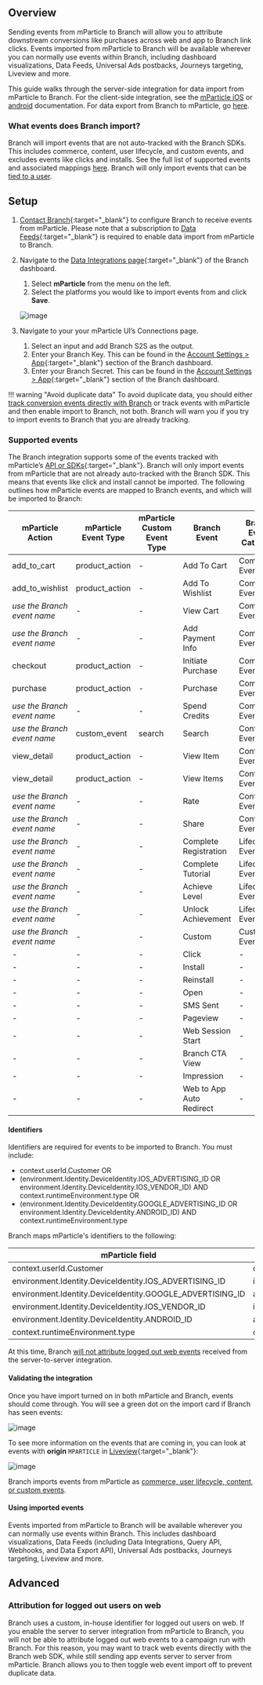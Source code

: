 ## Overview

Sending events from mParticle to Branch will allow you to attribute downstream conversions like purchases across web and app to Branch link clicks. Events imported from mParticle to Branch will be available wherever you can normally use events within Branch, including dashboard visualizations, Data Feeds, Universal Ads postbacks, Journeys targeting, Liveview and more.

This guide walks through the server-side integration for data import from mParticle to Branch. For the client-side integration, see the [mParticle iOS](/apps/mparticle-ios/) or [android](/apps/mparticle-android/) documentation. For data export from Branch to mParticle, go [here](/integrations/mparticle).

### What events does Branch import?

Branch will import events that are not auto-tracked with the Branch SDKs. This includes commerce, content, user lifecycle, and custom events, and excludes events like clicks and installs. See the full list of supported events and associated mappings [here](#supported-events). Branch will only import events that can be [tied to a user](#identifiers).

## Setup

1. [Contact Branch](https://support.branch.io){:target="\_blank"} to configure Branch to receive events from mParticle. Please note that a subscription to [Data Feeds](https://branch.io/data-feeds/){:target="\_blank"} is required to enable data import from mParticle to Branch.
1. Navigate to the [Data Integrations page](https://dashboard.branch.io/data-import-export/data-feeds/integrations){:target="\_blank"} of the Branch dashboard.
    1. Select **mParticle** from the menu on the left.
    1. Select the platforms you would like to import events from and click **Save**.

    ![image](/_assets/img/pages/integrations/mparticle/mparticle-import.png)

1. Navigate to your your mParticle UI’s Connections page.
    1. Select an input and add Branch S2S as the output.
    1. Enter your Branch Key. This can be found in the [Account Settings > App](https://dashboard.branch.io/account-settings/app){:target="\_blank"} section of the Branch dashboard.
    1. Enter your Branch Secret. This can be found in the [Account Settings > App](https://dashboard.branch.io/account-settings/app){:target="\_blank"} section of the Branch dashboard.

!!! warning "Avoid duplicate data"
    To avoid duplicate data, you should either [track conversion events directly with Branch](/apps/v2event) or track events with mParticle and then enable import to Branch, not both. Branch will warn you if you try to import events to Branch that you are already tracking.


### Supported events

The Branch integration supports some of the events tracked with mParticle’s [API or SDKs](https://docs.mparticle.com/developers/server/json-reference/#events){:target="\_blank"}. Branch will only import events from mParticle that are not already auto-tracked with the Branch  SDK. This means that events like click and install cannot be imported. The following outlines how mParticle events are mapped to Branch events, and which will be imported to Branch:

| mParticle Action | mParticle Event Type | mParticle Custom Event Type | Branch Event | Branch Event Category | Imported |
| --- | --- | --- | --- | --- | --- |
| add_to_cart | product_action | - | Add To Cart | Commerce Event | **Yes** |
| add_to_wishlist | product_action | - | Add To Wishlist | Commerce Event | **Yes** |
| *use the Branch event name* | - | - | View Cart | Commerce Event | **Yes** |
| *use the Branch event name* | - | - | Add Payment Info | Commerce Event | **Yes** |
| checkout | product_action | - | Initiate Purchase | Commerce Event | **Yes** |
| purchase | product_action | - | Purchase | Commerce Event | **Yes** |
| *use the Branch event name* | - | - | Spend Credits | Commerce Event | **Yes** |
| *use the Branch event name* | custom_event | search | Search | Content Event | **Yes** |
| view_detail | product_action | - | View Item | Content Event | **Yes** |
| view_detail | product_action | - | View Items | Content Event | **Yes** |
| *use the Branch event name* | - | - | Rate | Content Event | **Yes** |
| *use the Branch event name* | - | - | Share | Content Event | **Yes** |
| *use the Branch event name* | - | - | Complete Registration | Lifecycle Event | **Yes** |
| *use the Branch event name* | - | - | Complete Tutorial | Lifecycle Event | **Yes** |
| *use the Branch event name* | - | - | Achieve Level | Lifecycle Event | **Yes** |
| *use the Branch event name* | - | - | Unlock Achievement | Lifecycle Event | **Yes** |
| *use the Branch event name* | - | - | Custom | Custom Event | **Yes** |
| - | - | - | Click | - | No |
| - | - | - | Install | - | No |
| - | - | - | Reinstall | - | No |
| - | - | - | Open | - | No |
| - | - | - | SMS Sent | - | No |
| - | - | - | Pageview | - | No |
| - | - | - | Web Session Start | - | No |
| - | - | - | Branch CTA View | - | No |
| - | - | - | Impression | - | No |
| - | - | - | Web to App Auto Redirect | - | No |


#### Identifiers

Identifiers are required for events to be imported to Branch. You must include:

* context.userId.Customer OR
* (environment.Identity.DeviceIdentity.IOS_ADVERTISING_ID OR environment.Identity.DeviceIdentity.IOS_VENDOR_ID) AND context.runtimeEnvironment.type OR
* (environment.Identity.DeviceIdentity.GOOGLE_ADVERTISING_ID OR environment.Identity.DeviceIdentity.ANDROID_ID) AND context.runtimeEnvironment.type

Branch maps mParticle's identifiers to the following:

| mParticle field | Branch field |
| --- | --- |
| context.userId.Customer | developer_identity |
| environment.Identity.DeviceIdentity.IOS_ADVERTISING_ID | idfa |
| environment.Identity.DeviceIdentity.GOOGLE_ADVERTISING_ID | aaid |
| environment.Identity.DeviceIdentity.IOS_VENDOR_ID | idfv |
| environment.Identity.DeviceIdentity.ANDROID_ID | android_id |
| context.runtimeEnvironment.type | os |

At this time, Branch [will not attribute logged out web events](#attribution-for-logged-out-users-on-web) received from the server-to-server integration.

#### Validating the integration

Once you have import turned on in both mParticle and Branch, events should come through. You will see a green dot on the import card if Branch has seen events:

![image](/_assets/img/pages/integrations/mparticle/mparticle-import-status.png)

To see more information on the events that are coming in, you can look at events with **origin** `MPARTICLE` in [Liveview](https://dashboard.branch.io/liveview/events){:target="\_blank"}:

![image](/_assets/img/pages/integrations/mparticle/mparticle-import-liveview.png)

Branch imports events from mParticle as [commerce, user lifecycle, content, or custom events](#supported-events).

#### Using imported events

Events imported from mParticle to Branch will be available wherever you can normally use events within Branch. This includes dashboard visualizations, Data Feeds (including Data Integrations, Query API, Webhooks, and Data Export API), Universal Ads postbacks, Journeys targeting, Liveview and more.

## Advanced

### Attribution for logged out users on web

Branch uses a custom, in-house identifier for logged out users on web. If you enable the server to server integration from mParticle to Branch, you will not be able to attribute logged out web events to a campaign run with Branch. For this reason, you may want to track web events directly with the Branch web SDK, while still sending app events server to server from mParticle. Branch allows you to then toggle web event import off to prevent duplicate data.
